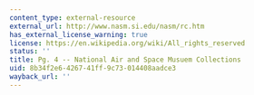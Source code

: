 ```yaml
---
content_type: external-resource
external_url: http://www.nasm.si.edu/nasm/rc.htm
has_external_license_warning: true
license: https://en.wikipedia.org/wiki/All_rights_reserved
status: ''
title: Pg. 4 -- National Air and Space Musuem Collections
uid: 8b34f2e6-4267-41ff-9c73-014408aadce3
wayback_url: ''
---
```

